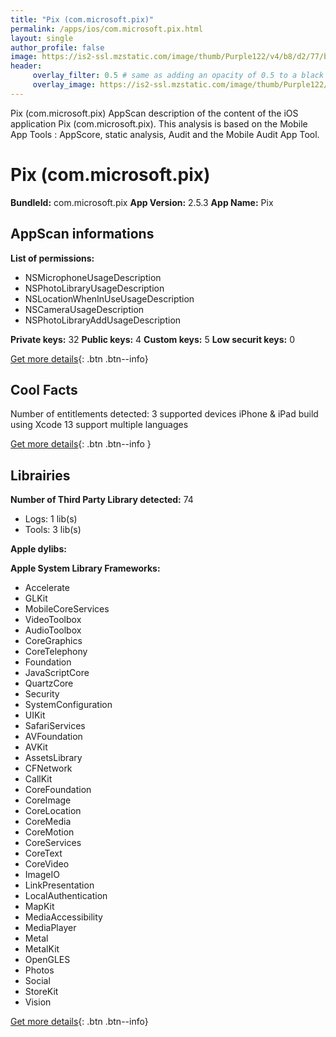 ```yaml
---
title: "Pix (com.microsoft.pix)"
permalink: /apps/ios/com.microsoft.pix.html
layout: single
author_profile: false
image: https://is2-ssl.mzstatic.com/image/thumb/Purple122/v4/b8/d2/77/b8d277f8-ae2e-9db0-a8a4-255e04b5f43d/AppIcon-0-1x_U007emarketing-0-7-0-85-220.png/512x512bb.jpg
header: 
     overlay_filter: 0.5 # same as adding an opacity of 0.5 to a black background
     overlay_image: https://is2-ssl.mzstatic.com/image/thumb/Purple122/v4/b8/d2/77/b8d277f8-ae2e-9db0-a8a4-255e04b5f43d/AppIcon-0-1x_U007emarketing-0-7-0-85-220.png/512x512bb.jpg
---
```

Pix (com.microsoft.pix) AppScan description of the content of the iOS application Pix (com.microsoft.pix). This analysis is based on the Mobile App Tools : AppScore, static analysis, Audit and the Mobile Audit App Tool.

# Pix (com.microsoft.pix)

**BundleId:** com.microsoft.pix
**App Version:** 2.5.3
**App Name:** Pix


## AppScan informations 

**List of permissions:** 
- NSMicrophoneUsageDescription
- NSPhotoLibraryUsageDescription
- NSLocationWhenInUseUsageDescription
- NSCameraUsageDescription
- NSPhotoLibraryAddUsageDescription
  
  
**Private keys:** 32
**Public keys:** 4
**Custom keys:** 5
**Low securit keys:** 0
  
[Get more details](/pricing.html){: .btn .btn--info}

## Cool Facts

Number of entitlements detected: 3
supported devices iPhone & iPad
build using Xcode 13
support multiple languages
  
[Get more details](/pricing.html){: .btn .btn--info }

## Librairies 
**Number of Third Party Library detected:** 74
- Logs: 1 lib(s)
- Tools: 3 lib(s)


**Apple dylibs:**


**Apple System Library Frameworks:**
- Accelerate
- GLKit
- MobileCoreServices
- VideoToolbox
- AudioToolbox
- CoreGraphics
- CoreTelephony
- Foundation
- JavaScriptCore
- QuartzCore
- Security
- SystemConfiguration
- UIKit
- SafariServices
- AVFoundation
- AVKit
- AssetsLibrary
- CFNetwork
- CallKit
- CoreFoundation
- CoreImage
- CoreLocation
- CoreMedia
- CoreMotion
- CoreServices
- CoreText
- CoreVideo
- ImageIO
- LinkPresentation
- LocalAuthentication
- MapKit
- MediaAccessibility
- MediaPlayer
- Metal
- MetalKit
- OpenGLES
- Photos
- Social
- StoreKit
- Vision


  
[Get more details](/pricing.html){: .btn .btn--info}

